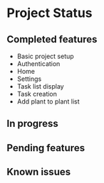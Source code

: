 # Project Status

## Completed features
- Basic project setup
- Authentication
- Home
- Settings
- Task list display
- Task creation
- Add plant to plant list

## In progress

## Pending features

## Known issues

